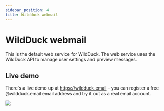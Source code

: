 ```yaml
---
sidebar_position: 4
title: Wildduck webmail
---
```


# WildDuck webmail

This is the default web service for WildDuck. The web service uses the WildDuck API to manage user settings and preview messages.

## Live demo
There's a live demo up at https://wildduck.email – you can register a free @wildduck.email email address and try it out as a real email account.

![](https://cldup.com/TZoTfxPugm.png)